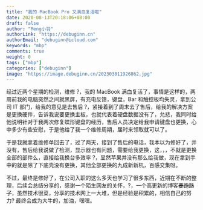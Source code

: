 ```yaml
---
title: "我的 MacBook Pro 又满血复活啦"
date: 2020-08-13T20:18:06+08:00
draft: false
author: "Meng小羽"
authorLink: "https://debuginn.cn"
authorEmail: "debuginn@icloud.com"
keywords: "mbp"
comments: true
weight: 0
tags: ["mbp"]
categories: ["debuginn"]
image: "https://image.debuginn.cn/202303011926862.jpg"
---
```


经过近两个星期的检测，维修 ?，我的 MacBook 满血复活了，事情是这样的，两周前我的电脑突然之间就黑屏，有充电反馈，键盘，Bar 和触控板均失灵，拿到公司 IT 部门，给我的意见是去售后 ?，紧接着到了周末去了售后，给我的解决方案是更换硬件，告诉我说要更换主板，也就代表着硬盘数据没有了，允悲，我同时给他说明针对于我两次修复蝶形键盘的经历，售后人员决定给我申请键盘也更换，心中多少有些安慰，于是他给了我一个维修周期，届时来领取就可以了。

于是我就拿着维修单回去了，过了两天，接到了售后的电话，我本以为修好了，并没有，售后给我说做了检测，显示器也有问题，需要给我更换，这，，，不就是更换全部的部件么，直接给我换台多效率 ?，显然苹果并没有那么给我做，现在拿到手中的就是除了下底壳没有更换，其他全部更换的九成新新机，百感交集呀。

不过，最终是修好了，在公司入职的这么多天也学习了很多东西，近期在不断的整理，后续会总结分享的，感谢一个陌生网友的关怀，?，一个高更新的博客~~要跑路了~~，虽然技术很菜，分享的技术网上一大堆，但是经验是积累的，相信自己的努力? 最终会成为大牛的，加油，嘿嘿。

